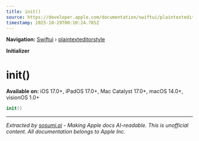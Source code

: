 ```yaml
---
title: init()
source: https://developer.apple.com/documentation/swiftui/plaintexteditorstyle/init()
timestamp: 2025-10-29T00:10:24.785Z
---
```


**Navigation:** [Swiftui](/documentation/swiftui) › [plaintexteditorstyle](/documentation/swiftui/plaintexteditorstyle)

**Initializer**

# init()

**Available on:** iOS 17.0+, iPadOS 17.0+, Mac Catalyst 17.0+, macOS 14.0+, visionOS 1.0+

```swift
init()
```

---

*Extracted by [sosumi.ai](https://sosumi.ai) - Making Apple docs AI-readable.*
*This is unofficial content. All documentation belongs to Apple Inc.*
